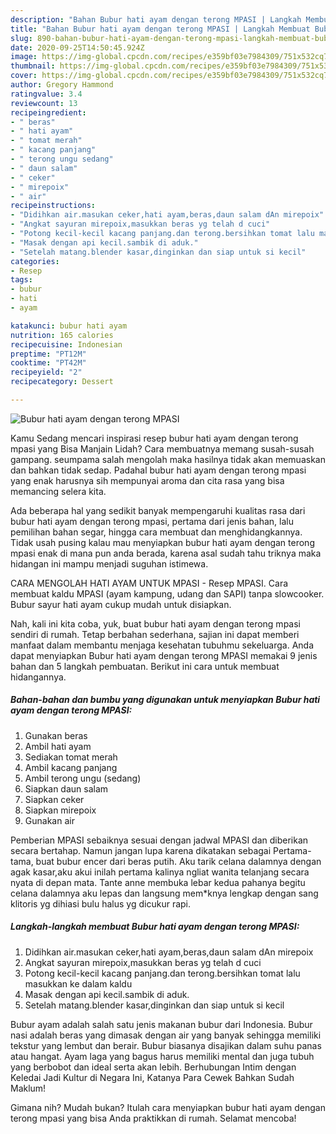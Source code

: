 ```yaml
---
description: "Bahan Bubur hati ayam dengan terong MPASI | Langkah Membuat Bubur hati ayam dengan terong MPASI Yang Enak Banget"
title: "Bahan Bubur hati ayam dengan terong MPASI | Langkah Membuat Bubur hati ayam dengan terong MPASI Yang Enak Banget"
slug: 890-bahan-bubur-hati-ayam-dengan-terong-mpasi-langkah-membuat-bubur-hati-ayam-dengan-terong-mpasi-yang-enak-banget
date: 2020-09-25T14:50:45.924Z
image: https://img-global.cpcdn.com/recipes/e359bf03e7984309/751x532cq70/bubur-hati-ayam-dengan-terong-mpasi-foto-resep-utama.jpg
thumbnail: https://img-global.cpcdn.com/recipes/e359bf03e7984309/751x532cq70/bubur-hati-ayam-dengan-terong-mpasi-foto-resep-utama.jpg
cover: https://img-global.cpcdn.com/recipes/e359bf03e7984309/751x532cq70/bubur-hati-ayam-dengan-terong-mpasi-foto-resep-utama.jpg
author: Gregory Hammond
ratingvalue: 3.4
reviewcount: 13
recipeingredient:
- " beras"
- " hati ayam"
- " tomat merah"
- " kacang panjang"
- " terong ungu sedang"
- " daun salam"
- " ceker"
- " mirepoix"
- " air"
recipeinstructions:
- "Didihkan air.masukan ceker,hati ayam,beras,daun salam dAn mirepoix"
- "Angkat sayuran mirepoix,masukkan beras yg telah d cuci"
- "Potong kecil-kecil kacang panjang.dan terong.bersihkan tomat lalu masukkan ke dalam kaldu"
- "Masak dengan api kecil.sambik di aduk."
- "Setelah matang.blender kasar,dinginkan dan siap untuk si kecil"
categories:
- Resep
tags:
- bubur
- hati
- ayam

katakunci: bubur hati ayam 
nutrition: 165 calories
recipecuisine: Indonesian
preptime: "PT12M"
cooktime: "PT42M"
recipeyield: "2"
recipecategory: Dessert

---
```



![Bubur hati ayam dengan terong MPASI](https://img-global.cpcdn.com/recipes/e359bf03e7984309/751x532cq70/bubur-hati-ayam-dengan-terong-mpasi-foto-resep-utama.jpg)

Kamu Sedang mencari inspirasi resep bubur hati ayam dengan terong mpasi yang Bisa Manjain Lidah? Cara membuatnya memang susah-susah gampang. seumpama salah mengolah maka hasilnya tidak akan memuaskan dan bahkan tidak sedap. Padahal bubur hati ayam dengan terong mpasi yang enak harusnya sih mempunyai aroma dan cita rasa yang bisa memancing selera kita.

Ada beberapa hal yang sedikit banyak mempengaruhi kualitas rasa dari bubur hati ayam dengan terong mpasi, pertama dari jenis bahan, lalu pemilihan bahan segar, hingga cara membuat dan menghidangkannya. Tidak usah pusing kalau mau menyiapkan bubur hati ayam dengan terong mpasi enak di mana pun anda berada, karena asal sudah tahu triknya maka hidangan ini mampu menjadi suguhan istimewa.

CARA MENGOLAH HATI AYAM UNTUK MPASI - Resep MPASI. Cara membuat kaldu MPASI (ayam kampung, udang dan SAPI) tanpa slowcooker. Bubur sayur hati ayam cukup mudah untuk disiapkan.


Nah, kali ini kita coba, yuk, buat bubur hati ayam dengan terong mpasi sendiri di rumah. Tetap berbahan sederhana, sajian ini dapat memberi manfaat dalam membantu menjaga kesehatan tubuhmu sekeluarga. Anda dapat menyiapkan Bubur hati ayam dengan terong MPASI memakai 9 jenis bahan dan 5 langkah pembuatan. Berikut ini cara untuk membuat hidangannya.

<!--inarticleads1-->

##### Bahan-bahan dan bumbu yang digunakan untuk menyiapkan Bubur hati ayam dengan terong MPASI:

1. Gunakan  beras
1. Ambil  hati ayam
1. Sediakan  tomat merah
1. Ambil  kacang panjang
1. Ambil  terong ungu (sedang)
1. Siapkan  daun salam
1. Siapkan  ceker
1. Siapkan  mirepoix
1. Gunakan  air


Pemberian MPASI sebaiknya sesuai dengan jadwal MPASI dan diberikan secara bertahap. Namun jangan lupa karena dikatakan sebagai Pertama-tama, buat bubur encer dari beras putih. Aku tarik celana dalamnya dengan agak kasar,aku akui inilah pertama kalinya ngliat wanita telanjang secara nyata di depan mata. Tante anne membuka lebar kedua pahanya begitu celana dalamnya aku lepas dan langsung mem*knya lengkap dengan sang klitoris yg dihiasi bulu halus yg dicukur rapi. 

<!--inarticleads2-->

##### Langkah-langkah membuat Bubur hati ayam dengan terong MPASI:

1. Didihkan air.masukan ceker,hati ayam,beras,daun salam dAn mirepoix
1. Angkat sayuran mirepoix,masukkan beras yg telah d cuci
1. Potong kecil-kecil kacang panjang.dan terong.bersihkan tomat lalu masukkan ke dalam kaldu
1. Masak dengan api kecil.sambik di aduk.
1. Setelah matang.blender kasar,dinginkan dan siap untuk si kecil


Bubur ayam adalah salah satu jenis makanan bubur dari Indonesia. Bubur nasi adalah beras yang dimasak dengan air yang banyak sehingga memiliki tekstur yang lembut dan berair. Bubur biasanya disajikan dalam suhu panas atau hangat. Ayam laga yang bagus harus memiliki mental dan juga tubuh yang berbobot dan ideal serta akan lebih. Berhubungan Intim dengan Keledai Jadi Kultur di Negara Ini, Katanya Para Cewek Bahkan Sudah Maklum! 

Gimana nih? Mudah bukan? Itulah cara menyiapkan bubur hati ayam dengan terong mpasi yang bisa Anda praktikkan di rumah. Selamat mencoba!
